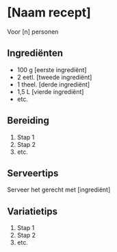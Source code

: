 # [Naam recept]

Voor [n] personen

## Ingrediënten

- 100 g [eerste ingrediënt]
- 2 eetl. [tweede ingrediënt]
- 1 theel. [derde ingrediënt]
- 1,5 L [vierde ingrediënt]
- etc.

## Bereiding

 1. Stap 1
 1. Stap 2
 1. etc.

## Serveertips

Serveer het gerecht met [ingrediënt]

## Variatietips

 1. Stap 1
 1. Stap 2
 1. etc.
